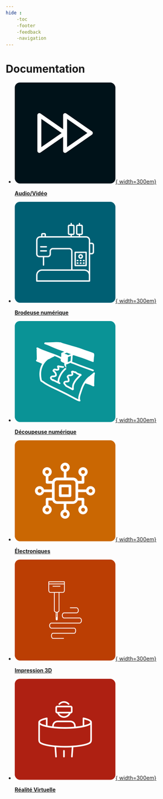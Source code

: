 ```yaml
---
hide :
    -toc
    -footer
    -feedback
    -navigation
---
```


# Documentation

<style>
  .md-content__button {
    display: none;
  }

  .md-typeset .grid {
    grid-gap: 0.4rem;
    display: grid;
    grid-template-columns: repeat(auto-fit,minmax(12rem,1fr));
    margin: 1em 0;
    text-align : center;
    }
</style>



<div class="grid cards" markdown>

- [![Audio et vidéo](../assets/icones/audio-video.svg){ width=300em}](../impression3d/introduction.md)

    [**Audio/Vidéo**](../impression3d/introduction.md)

- [![Brodeuse numérique](../assets/icones/brodeuse.svg){ width=300em}](../brodeuse-numerique/introduction.md)

    [**Brodeuse numérique**](../brodeuse-numerique/introduction.md)


- [![Découpeuse numérique](../assets/icones/decoupeuse.svg){ width=300em}](../decoupe-numerique/introduction.md)

    [**Découpeuse numérique**](../decoupe-numerique/introduction.md)

- [![Électroniques](../assets/icones/electroniques.svg){ width=300em}](../electroniques/introduction.md)

    [**Électroniques**](../electroniques/introduction.md)

- [![Impression 3D](../assets/icones/impression3d.svg){ width=300em}](../impression3d/introduction.md)

    [**Impression 3D**](../impression3d/introduction.md)
    
- [![Réalité virtuelle](../assets/icones/vr.svg){ width=300em}](../vr/mises-en-garde.md)

    [**Réalité Virtuelle**](../vr/mises-en-garde.md)

</div>
